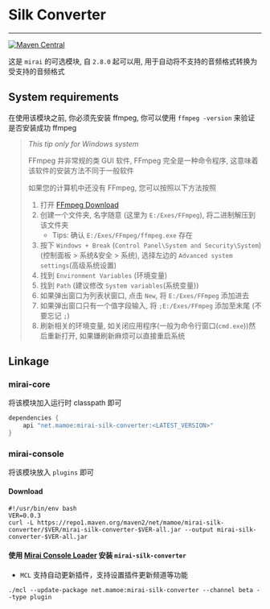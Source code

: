 # Silk Converter

----
[![Maven Central](https://img.shields.io/maven-central/v/net.mamoe/mirai-silk-converter.svg?label=Maven%20Central)](https://search.maven.org/search?q=g:%22net.mamoe%22%20AND%20a:%22mirai-silk-converter%22)

这是 `mirai` 的可选模块, 自 `2.8.0` 起可以用, 用于自动将不支持的音频格式转换为受支持的音频格式

## System requirements

在使用该模块之前, 你必须先安装 ffmpeg, 你可以使用 `ffmpeg -version` 来验证是否安装成功 ffmpeg

> *This tip only for Windows system* 
> 
> FFmpeg 并非常规的类 GUI 软件, FFmpeg 完全是一种命令程序, 这意味着该软件的安装方法不同于一般软件
> 
> 如果您的计算机中还没有 FFmpeg, 您可以按照以下方法按照
> 
> 1. 打开 [FFmpeg Download](https://ffmpeg.org/download.html#build-windows) 
> 2. 创建一个文件夹, 名字随意 (这里为 `E:/Exes/FFmpeg`), 将二进制解压到该文件夹
>    - Tips: 确认 `E:/Exes/FFmpeg/ffmpeg.exe` 存在
> 3. 按下 `Windows + Break` (`Control Panel\System and Security\System`)(控制面板 > 系统&安全 > 系统), 
>    选择左边的 `Advanced system settings`(高级系统设置)
> 4. 找到 `Environment Variables` (环境变量)
> 5. 找到 `Path` (建议修改 `System variables`(系统变量))
> 6. 如果弹出窗口为列表状窗口, 点击 `New`, 将 `E:/Exes/FFmpeg` 添加进去
> 7. 如果弹出窗口只有一个值字段输入, 将 `;E:/Exes/FFmpeg` 添加至末尾 (不要忘记 `;`)
> 8. 刷新相关的环境变量, 如关闭应用程序(一般为命令行窗口(`cmd.exe`))然后重新打开, 如果嫌刷新麻烦可以直接重启系统

## Linkage

### mirai-core

将该模块加入运行时 classpath 即可

```groovy
dependencies {
    api "net.mamoe:mirai-silk-converter:<LATEST_VERSION>"
}
```

### mirai-console

将该模块放入 `plugins` 即可

#### Download

```shell
#!/usr/bin/env bash
VER=0.0.3
curl -L https://repo1.maven.org/maven2/net/mamoe/mirai-silk-converter/$VER/mirai-silk-converter-$VER-all.jar --output mirai-silk-converter-$VER-all.jar
```

#### 使用 [Mirai Console Loader](https://github.com/iTXTech/mirai-console-loader) 安装 `mirai-silk-converter`

* `MCL` 支持自动更新插件，支持设置插件更新频道等功能

`./mcl --update-package net.mamoe:mirai-silk-converter --channel beta --type plugin`

